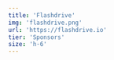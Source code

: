 ```yaml
---
title: 'Flashdrive'
img: 'flashdrive.png'
url: 'https://flashdrive.io'
tier: 'Sponsors'
size: 'h-6'
---
```


